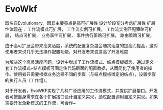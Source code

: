 # EvoWkf

取名自Evolutionary，因其主要亮点是高可扩展性
设计阶段充分考虑扩展性
扩展性体现在：
工作流模式可扩展，
工作流实例可扩展，
工作流实例匹配策略可扩展，
结点可扩展，
业务事件可扩展，
事件执行策略可扩展，
路由策略可扩展，

由于高可扩展会带来高灵活度，系统的配置复杂度会随灵活度的提高而提高，这对使用者来说几乎无法操作配置功能，对开发者来说提高了开发难度

为解决这个高灵活度问题，设计中增加了工作流模式、结点模板概念，通过定义一套工作流模式+结点模板可固定住代码层面的配置数据，从而简化了使用者的操作。使用者只需要根据业务选择不同的步骤（与结点模板绑定的结点），设置步骤的执行人员（工作组）。

对于开发者，EvoWKF实现了几种广泛应用的工作流模式，并提供扩展接口。开发者可按自身需求在各个扩展接口设计自定义实现，通过配置调用自定义实现。如果需要开发全新模式的工作流，可合作~
